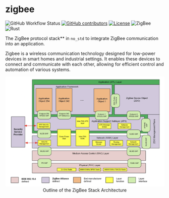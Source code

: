 # zigbee

![GitHub Workflow Status](https://img.shields.io/github/actions/workflow/status/thebino/zigbee-rs/ci.yaml?style=for-the-badge)
[![GitHub contributors](https://img.shields.io/github/contributors/thebino/zigbee-rs?color=success&style=for-the-badge)](https://github.com/thebino/zigbee-rs/graphs/contributors)
[![License](https://img.shields.io/github/license/thebino/zigbee-rs?style=for-the-badge)](./LICENSE.md)
![ZigBee](https://img.shields.io/badge/zigbee-22.1.0-blue?color=4285F4&logo=zigbee&style=for-the-badge)
![Rust](https://img.shields.io/badge/rust-2021-orange?color=E45928&logo=rust&style=for-the-badge)

The ZigBee protocol stack** in `no_std` to integrate ZigBee communication into an application.

Zigbee is a wireless communication technology designed for low-power devices in smart homes and industrial settings. 
It enables these devices to connect and communicate with each other, allowing for efficient control and automation of various systems.

<p align="center">
<img src="./docs/stack_architecture_outline.png" alt="Outline of the ZigBee Stack Architecture" width="700" /><br />
<span>Outline of the ZigBee Stack Architecture</span>
</p>

